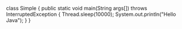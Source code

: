 class Simple
{
public static void main(String args[]) throws InterruptedException
{
Thread.sleep(10000);
System.out.println("Hello Java");
}
}
